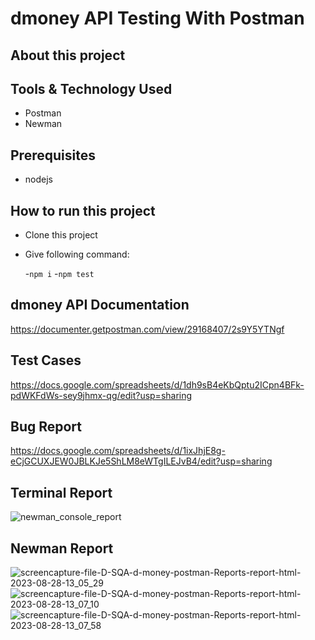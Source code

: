 # dmoney API Testing With Postman

## About this project
###

## Tools & Technology Used
- Postman
- Newman

## Prerequisites
- nodejs

## How to run this project
  - Clone this project
  - Give following command:

      -```npm i```
      -```npm test```

## dmoney API Documentation
https://documenter.getpostman.com/view/29168407/2s9Y5YTNgf

## Test Cases
https://docs.google.com/spreadsheets/d/1dh9sB4eKbQptu2ICpn4BFk-pdWKFdWs-sey9jhmx-qg/edit?usp=sharing

## Bug Report
https://docs.google.com/spreadsheets/d/1ixJhjE8g-eCjGCUXJEW0JBLKJe5ShLM8eWTgILEJvB4/edit?usp=sharing

## Terminal Report
![newman_console_report](https://github.com/rabbypathan/dmoney_API_Testing_With_Postman/assets/70917088/2b95ab8c-ad9b-4c6a-8d5a-98763fe6ef5f)

## Newman Report
![screencapture-file-D-SQA-d-money-postman-Reports-report-html-2023-08-28-13_05_29](https://github.com/rabbypathan/dmoney_API_Testing_With_Postman/assets/70917088/d1c80bb7-4948-4b09-a06b-bb311906894c)
![screencapture-file-D-SQA-d-money-postman-Reports-report-html-2023-08-28-13_07_10](https://github.com/rabbypathan/dmoney_API_Testing_With_Postman/assets/70917088/90abdb81-6550-4f92-92f5-94aaa92dff4a)
![screencapture-file-D-SQA-d-money-postman-Reports-report-html-2023-08-28-13_07_58](https://github.com/rabbypathan/dmoney_API_Testing_With_Postman/assets/70917088/d12c1e97-ffad-4bae-86ba-81d4281f7172)


